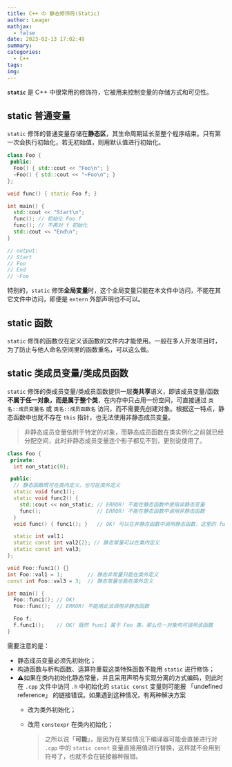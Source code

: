 ```yaml
---
title: C++ の 静态修饰符(Static)
author: Leager
mathjax:
  - false
date: 2023-02-13 17:02:49
summary:
categories:
  - C++
tags:
img:
---
```


**`static`** 是 C++ 中很常用的修饰符，它被用来控制变量的存储方式和可见性。

<!--more-->

## static 普通变量

`static` 修饰的普通变量存储在**静态区**，其生命周期延长至整个程序结束。只有第一次会执行初始化，若无初始值，则用默认值进行初始化。

```cpp
class Foo {
 public:
  Foo() { std::cout << "Foo\n"; }
  ~Foo() { std::cout << "~Foo\n"; }
};

void func() { static Foo f; }

int main() {
  std::cout << "Start\n";
  func(); // 初始化 Foo f
  func(); // 不再对 f 初始化
  std::cout << "End\n";
}

// output:
// Start
// Foo
// End
// ~Foo
```

特别的，`static` 修饰**全局变量**时，这个全局变量只能在本文件中访问，不能在其它文件中访问，即便是 `extern` 外部声明也不可以。

## static 函数

`static` 修饰的函数仅在定义该函数的文件内才能使用。一般在多人开发项目时，为了防止与他人命名空间里的函数重名，可以这么做。

## static 类成员变量/类成员函数

`static` 修饰的类成员变量/类成员函数提供一层**类共享**语义，即该成员变量/函数**不属于任一对象，而是属于整个类**，在内存中只占用一份空间，可直接通过 `类名::成员变量名` 或 `类名::成员函数名` 访问，而不需要先创建对象。根据这一特点，静态函数中也就不存在 `this` 指针，也无法使用非静态成员变量。

> 非静态成员变量依附于特定的对象，而静态成员函数在类实例化之前就已经分配空间，此时非静态成员变量连个影子都见不到，更别说使用了。

```cpp
class Foo {
 private:
  int non_static{0};

 public:
  // 静态函数既可在类内定义，也可在类外定义
  static void func1();
  static void func2() {
    std::cout << non_static; // ERROR! 不能在静态函数中使用非静态变量
    func();                  // ERROR! 不能在静态函数中调用非静态函数
  }
  void func() { func1(); }   // OK! 可以在非静态函数中调用静态函数，这里的 func1 并不会隐式使用 this

  static int val1；
  static const int val2{2}; // 静态常量可以在类内定义
  static const int val3;
};

void Foo::func1() {}
int Foo::val1 = 1;        // 静态非常量只能在类外定义
const int Foo::val3 = 3;  // 静态常量也能在类外定义

int main() {
  Foo::func1(); // OK!
  Foo::func();  // ERROR! 不能用此法调用非静态函数

  Foo f;
  f.func1();    // OK! 既然 func1 属于 Foo 类，那么任一对象均可调用该函数
}
```

需要注意的是：

- 静态成员变量必须先初始化；
- 构造函数与析构函数、运算符重载这类特殊函数不能用 `static` 进行修饰；
- ⚠️如果在类内初始化静态常量，并且采用声明与实现分离的方式编码，则此时在 `.cpp` 文件中访问 `.h` 中初始化的 `static const` 变量则可能报 「undefined reference」 的链接错误。如果遇到这种情况，有两种解决方案
  - 改为类外初始化；
  - 改用 `constexpr` 在类内初始化；

    > 之所以说「**可能**」，是因为在某些情况下编译器可能会直接进行对 `.cpp` 中的 `static const` 变量直接用值进行替换，这样就不会用到符号了，也就不会在链接器种报错。